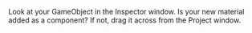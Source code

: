 Look at your GameObject in the Inspector window. Is your new material added as a component? If not, drag it across from the Project window. 
